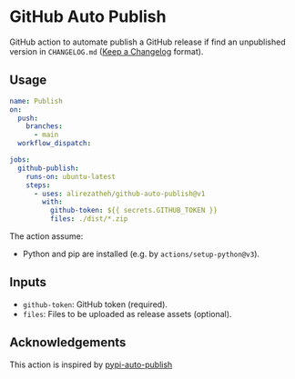 # GitHub Auto Publish
GitHub action to automate publish a GitHub release if find an unpublished
version in `CHANGELOG.md`
([Keep a Changelog](https://keepachangelog.com/en/1.0.0/) format).

## Usage
```yaml
name: Publish
on:
  push:
    branches:
      - main
  workflow_dispatch:

jobs:
  github-publish:
    runs-on: ubuntu-latest
    steps:
      - uses: alirezatheh/github-auto-publish@v1
        with:
          github-token: ${{ secrets.GITHUB_TOKEN }}
          files: ./dist/*.zip
```

The action assume:
- Python and pip are installed (e.g. by `actions/setup-python@v3`).

## Inputs
- `github-token`: GitHub token (required).
- `files`: Files to be uploaded as release assets (optional).

## Acknowledgements
This action is inspired by
[pypi-auto-publish](https://github.com/etils-actions/pypi-auto-publish)
